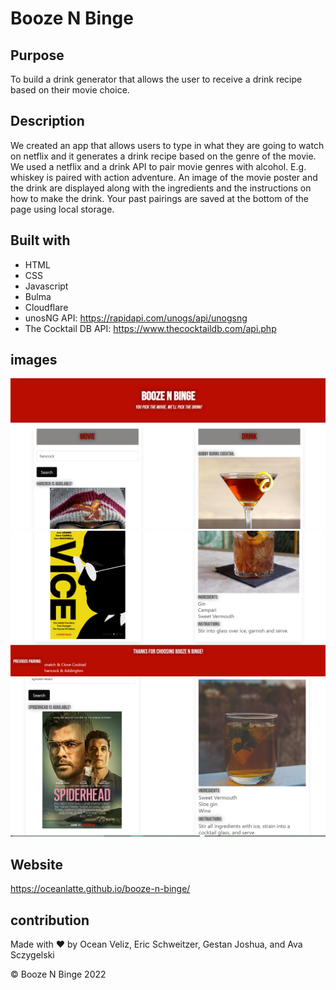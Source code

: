 # Booze N Binge

## Purpose

To build a drink generator that allows the user to receive a drink recipe based on their movie choice. 

## Description

We created an app that allows users to type in what they are going to watch on netflix and it generates a drink recipe based on the genre of the movie. We used a netflix and a drink API to pair movie genres with alcohol. E.g. whiskey is paired with action adventure. An image of the movie poster and the drink are displayed along with the ingredients and the instructions on how to make the drink. Your past pairings are saved at the bottom of the page using local storage. 



## Built with
* HTML
* CSS
* Javascript
* Bulma
* Cloudflare
* unosNG API: https://rapidapi.com/unogs/api/unogsng
* The Cocktail DB API: https://www.thecocktaildb.com/api.php

## images

![](./assets/images/Screenshot%202022-07-13%20143301.png)
![](./assets/images/Screenshot%202022-07-13%20154158.png)
![](./assets/images/Screenshot%202022-07-13%20154830.png)


## Website
https://oceanlatte.github.io/booze-n-binge/

## contribution
Made with ❤️ by Ocean Veliz, Eric Schweitzer, Gestan Joshua, and Ava Sczygelski 

&copy; Booze N Binge 2022